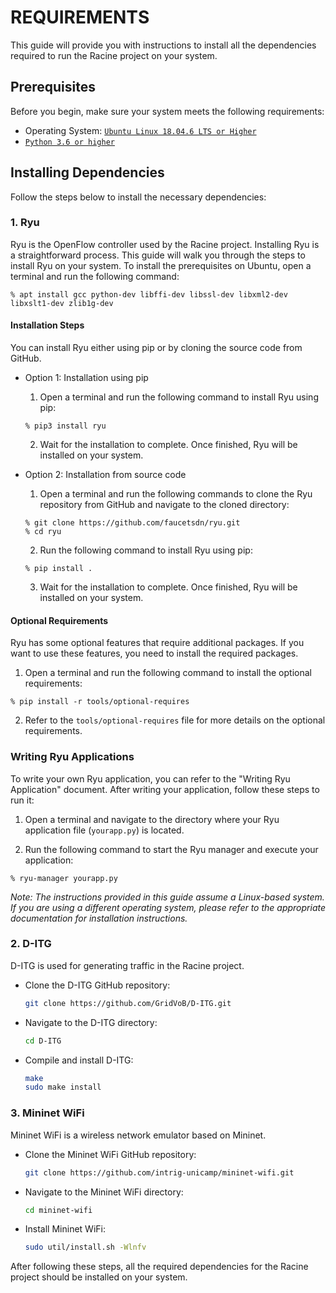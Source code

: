 # REQUIREMENTS

This guide will provide you with instructions to install all the dependencies required to run the Racine project on your system.

## Prerequisites

Before you begin, make sure your system meets the following requirements:

- Operating System: [`Ubuntu Linux 18.04.6 LTS or Higher`](https://releases.ubuntu.com/18.04/?C=N;O=D)
- [`Python 3.6 or higher`](https://www.python.org/downloads/release/python-370/) 

## Installing Dependencies

Follow the steps below to install the necessary dependencies:

### 1. Ryu

Ryu is the OpenFlow controller used by the Racine project.
Installing Ryu is a straightforward process. This guide will walk you through the steps to install Ryu on your system.
To install the prerequisites on Ubuntu, open a terminal and run the following command:

```shell
% apt install gcc python-dev libffi-dev libssl-dev libxml2-dev libxslt1-dev zlib1g-dev
```

#### Installation Steps
You can install Ryu either using pip or by cloning the source code from GitHub.

- Option 1: Installation using pip
  1. Open a terminal and run the following command to install Ryu using pip:

  ```shell
  % pip3 install ryu
  ```

  2. Wait for the installation to complete. Once finished, Ryu will be installed on your system.

- Option 2: Installation from source code
  1. Open a terminal and run the following commands to clone the Ryu repository from GitHub and navigate to the cloned directory:

  ```shell
  % git clone https://github.com/faucetsdn/ryu.git
  % cd ryu
  ```

  2. Run the following command to install Ryu using pip:

  ```shell
  % pip install .
  ```

  3. Wait for the installation to complete. Once finished, Ryu will be installed on your system.

#### Optional Requirements
Ryu has some optional features that require additional packages. If you want to use these features, you need to install the required packages.

1. Open a terminal and run the following command to install the optional requirements:

```shell
% pip install -r tools/optional-requires
```

2. Refer to the `tools/optional-requires` file for more details on the optional requirements.

### Writing Ryu Applications
To write your own Ryu application, you can refer to the "Writing Ryu Application" document. After writing your application, follow these steps to run it:

1. Open a terminal and navigate to the directory where your Ryu application file (`yourapp.py`) is located.

2. Run the following command to start the Ryu manager and execute your application:

```shell
% ryu-manager yourapp.py
```

*Note: The instructions provided in this guide assume a Linux-based system. If you are using a different operating system, please refer to the appropriate documentation for installation instructions.*

### 2. D-ITG

D-ITG is used for generating traffic in the Racine project.

- Clone the D-ITG GitHub repository:

  ```bash
  git clone https://github.com/GridVoB/D-ITG.git
  ```

- Navigate to the D-ITG directory:

  ```bash
  cd D-ITG
  ```

- Compile and install D-ITG:

  ```bash
  make
  sudo make install
  ```

### 3. Mininet WiFi

Mininet WiFi is a wireless network emulator based on Mininet.

- Clone the Mininet WiFi GitHub repository:

  ```bash
  git clone https://github.com/intrig-unicamp/mininet-wifi.git
  ```

- Navigate to the Mininet WiFi directory:

  ```bash
  cd mininet-wifi
  ```

- Install Mininet WiFi:

  ```bash
  sudo util/install.sh -Wlnfv
  ```

After following these steps, all the required dependencies for the Racine project should be installed on your system.